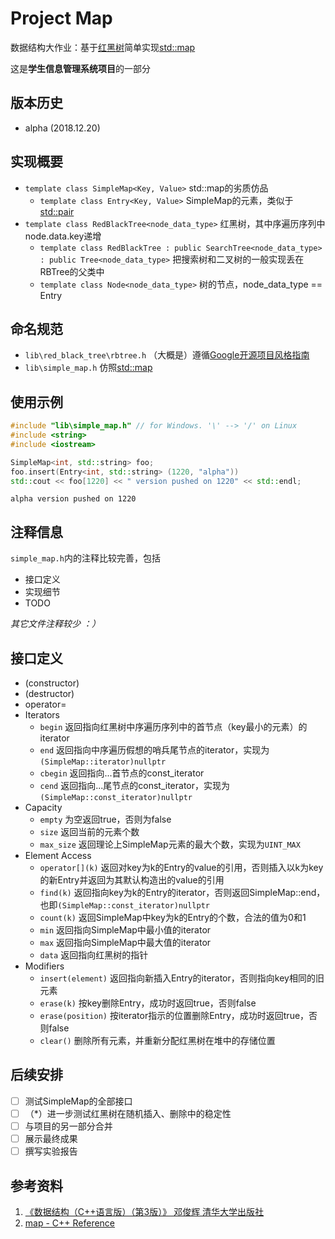 # Project Map
数据结构大作业：基于[红黑树](https://en.wikipedia.org/wiki/Red%E2%80%93black_tree)简单实现[std::map](http://www.cplusplus.com/reference/map/map/)

这是**学生信息管理系统项目**的一部分
## 版本历史
- alpha (2018.12.20)
## 实现概要
- `template class SimpleMap<Key, Value>` std::map的劣质仿品
  - `template class Entry<Key, Value>` SimpleMap的元素，类似于[std::pair](http://www.cplusplus.com/reference/utility/pair/)
- `template class RedBlackTree<node_data_type>` 红黑树，其中序遍历序列中node.data.key递增
  - `template class RedBlackTree : public SearchTree<node_data_type> : public Tree<node_data_type>` 把搜索树和二叉树的一般实现丢在RBTree的父类中
  - `template class Node<node_data_type>` 树的节点，node_data_type == Entry
## 命名规范
- `lib\red_black_tree\rbtree.h` （大概是）遵循[Google开源项目风格指南](https://zh-google-styleguide.readthedocs.io/en/latest/google-cpp-styleguide/contents/)
- `lib\simple_map.h` 仿照[std::map](http://www.cplusplus.com/reference/map/map/)
## 使用示例
```cpp
#include "lib\simple_map.h" // for Windows. '\' --> '/' on Linux 
#include <string>
#include <iostream>

SimpleMap<int, std::string> foo;
foo.insert(Entry<int, std::string> (1220, "alpha"))
std::cout << foo[1220] << " version pushed on 1220" << std::endl;
```
```
alpha version pushed on 1220
```
## 注释信息
`simple_map.h`内的注释比较完善，包括
- 接口定义
- 实现细节
- TODO
 
*其它文件注释较少 ：）*
## 接口定义
- (constructor)
- (destructor)
- operator=
- Iterators
  - `begin` 返回指向红黑树中序遍历序列中的首节点（key最小的元素）的iterator
  - `end` 返回指向中序遍历假想的哨兵尾节点的iterator，实现为`(SimpleMap::iterator)nullptr`
  - `cbegin` 返回指向...首节点的const_iterator
  - `cend` 返回指向...尾节点的const_iterator，实现为`(SimpleMap::const_iterator)nullptr`
- Capacity
  - `empty` 为空返回true，否则为false
  - `size` 返回当前的元素个数
  - `max_size` 返回理论上SimpleMap元素的最大个数，实现为`UINT_MAX`
- Element Access
  - `operator[](k)` 返回对key为k的Entry的value的引用，否则插入以k为key的新Entry并返回为其默认构造出的value的引用
  - `find(k)` 返回指向key为k的Entry的iterator，否则返回SimpleMap::end，也即`(SimpleMap::const_iterator)nullptr`
  - `count(k)` 返回SimpleMap中key为k的Entry的个数，合法的值为0和1
  - `min` 返回指向SimpleMap中最小值的iterator 
  - `max` 返回指向SimpleMap中最大值的iterator
  - `data` 返回指向红黑树的指针
- Modifiers
  - `insert(element)` 返回指向新插入Entry的iterator，否则指向key相同的旧元素
  - `erase(k)` 按key删除Entry，成功时返回true，否则false
  - `erase(position)` 按iterator指示的位置删除Entry，成功时返回true，否则false
  - `clear()` 删除所有元素，并重新分配红黑树在堆中的存储位置
## 后续安排
- [ ] 测试SimpleMap的全部接口
- [ ] （*）进一步测试红黑树在随机插入、删除中的稳定性
- [ ] 与项目的另一部分合并
- [ ] 展示最终成果
- [ ] 撰写实验报告
## 参考资料
1. [《数据结构（C++语言版）（第3版）》 邓俊辉 清华大学出版社 ](https://dsa.cs.tsinghua.edu.cn/~deng/ds/dsacpp/)
2. [map - C++ Reference](http://www.cplusplus.com/reference/map/map/)